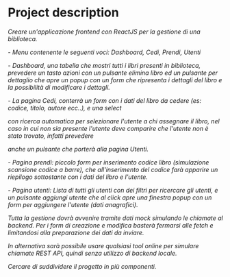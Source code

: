 # Project description

*Creare un'applicazione frontend con ReactJS per la gestione di una biblioteca.*

 *\- Menu contenente le seguenti voci: Dashboard, Cedi, Prendi, Utenti*

*- Dashboard, una tabella che mostri tutti i libri presenti in  biblioteca, prevedere un tasto azioni con un pulsante elimina libro ed  un pulsante per dettaglio che apre un popup con un form che ripresenta i dettagli del libro e la possibilità di modificare i dettagli.*

*- La pagina Cedi, conterrà un form con i dati del libro da cedere (es: codice, titolo, autore ecc..), e una select* 

 *con ricerca automatica per selezionare  l'utente a chi assegnare il libro, nel caso in cui non sia presente  l'utente deve comparire che l'utente   non è stato trovato, infatti  prevedere*

 *anche un pulsante che porterà alla pagina Utenti.*

*- Pagina prendi: piccolo form per inserimento  codice libro (simulazione scansione codice a barre), che all'inserimento del codice farà apparire  un riepilogo sottostante con i dati del  libro e l'utente.*

*- Pagina utenti: Lista di tutti gli utenti con  dei filtri per ricercare gli utenti, e un pulsante aggiungi utente che  al click apre una finestra popup   con un form per aggiungere  l'utente (dati anagrafici).*

*Tutta la gestione dovrà avvenire tramite dati mock simulando le chiamate al backend.
 Per i form di creazione e modifica basterà fermarsi alle fetch e limitandosi alla preparazione dei dati da inviare.*

*In alternativa sarà possibile usare qualsiasi  tool online per simulare chiamate REST API, quindi senza utilizzo di  backend locale.*

*Cercare di suddividere il progetto in più componenti.*